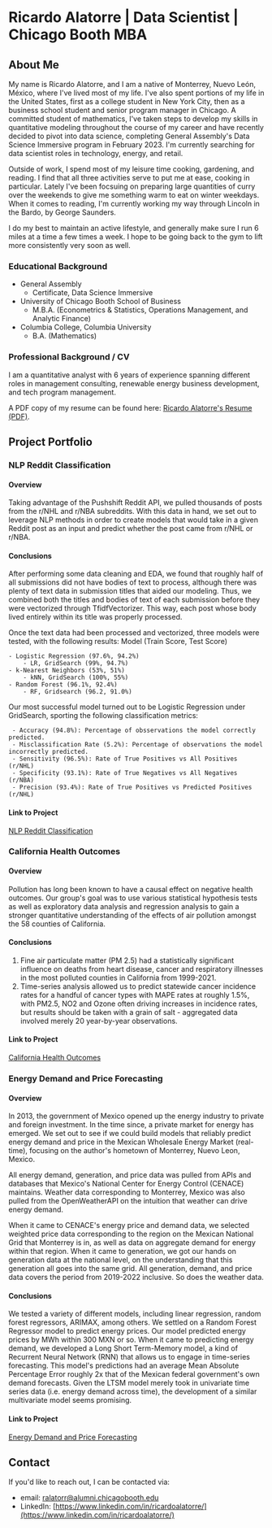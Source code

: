 # Ricardo Alatorre | Data Scientist | Chicago Booth MBA

## About Me

My name is Ricardo Alatorre, and I am a native of Monterrey, Nuevo León, México, where I've lived most of my life. I've also spent portions of my life in the United States, first as a college student in New York City, then as a business school student and senior program manager in Chicago. A committed student of mathematics, I've taken steps to develop my skills in quantitative modeling throughout the course of my career and have recently decided to pivot into data science, completing General Assembly's Data Science Immersive program in February 2023. I'm currently searching for data scientist roles in technology, energy, and retail.

Outside of work, I spend most of my leisure time cooking, gardening, and reading. I find that all three activities serve to put me at ease, cooking in particular. Lately I've been focsuing on preparing large quantities of curry over the weekends to give me something warm to eat on winter weekdays. When it comes to reading, I'm currently working my way through Lincoln in the Bardo, by George Saunders.

I do my best to maintain an active lifestyle, and generally make sure I run 6 miles at a time a few times a week. I hope to be going back to the gym to lift more consistently very soon as well.

### Educational Background
- General Assembly
  - Certificate, Data Science Immersive  
- University of Chicago Booth School of Business
  - M.B.A. (Econometrics & Statistics, Operations Management, and Analytic Finance)
- Columbia College, Columbia University
  - B.A. (Mathematics)  

### Professional Background / CV

I am a quantitative analyst with 6 years of experience spanning different roles in management consulting, renewable energy business development, and tech program management.

A PDF copy of my resume can be found here: [Ricardo Alatorre's Resume (PDF)](https://github.com/ralatorr/ralatorr.github.io/blob/main/Resume/Ricardo_Alatorre_Resume_2023.pdf).

## Project Portfolio
### NLP Reddit Classification
#### Overview
Taking advantage of the Pushshift Reddit API, we pulled thousands of posts from the r/NHL and r/NBA subreddits. With this data in hand, we set out to leverage NLP methods in order to create models that would take in a given Reddit post as an input and predict whether the post came from r/NHL or r/NBA.

#### Conclusions

After performing some data cleaning and EDA, we found that roughly half of all submissions did not have bodies of text to process, although there was plenty of text data in submission titles that aided our modeling. Thus, we combined both the titles and bodies of text of each submission before they were vectorized through TfidfVectorizer. This way, each post whose body lived entirely within its title was properly processed.

Once the text data had been processed and vectorized, three models were tested, with the following results:
Model (Train Score, Test Score)

    - Logistic Regression (97.6%, 94.2%)
        - LR, GridSearch (99%, 94.7%)
    - k-Nearest Neighbors (53%, 51%)
        - kNN, GridSearch (100%, 55%)
    - Random Forest (96.1%, 92.4%)
        - RF, Gridsearch (96.2, 91.0%)
    
Our most successful model turned out to be Logistic Regression under GridSearch, sporting the following classification metrics:

     - Accuracy (94.8%): Percentage of obsservations the model correctly predicted.
     - Misclassification Rate (5.2%): Percentage of observations the model incorrectly predicted.
     - Sensitivity (96.5%): Rate of True Positives vs All Positives (r/NHL)
     - Specificity (93.1%): Rate of True Negatives vs All Negatives (r/NBA)
     - Precision (93.4%): Rate of True Positives vs Predicted Positives (r/NHL)


#### Link to Project
[NLP Reddit Classification](https://github.com/ralatorr/ralatorr.github.io/tree/main/Reddit_Classification)

### California Health Outcomes
#### Overview
Pollution has long been known to have a causal effect on negative health outcomes. Our group's goal was to use various statistical hypothesis tests as well as exploratory data analysis and regression analysis to gain a stronger quantitative understanding of the effects of air pollution amongst the 58 counties of California.

#### Conclusions

1. Fine air particulate matter (PM 2.5)  had a statistically significant influence on deaths from heart disease, cancer and respiratory illnesses in the most polluted counties in California from 1999-2021. 
2. Time-series analysis allowed us to predict statewide cancer incidence rates for a handful of cancer types with MAPE rates at roughly 1.5%, with PM2.5, NO2 and Ozone often driving increases in incidence rates, but results should be taken with a grain of salt - aggregated data involved merely 20 year-by-year observations.

#### Link to Project
[California Health Outcomes](https://github.com/ralatorr/ralatorr.github.io/tree/main/Health_Outcomes)

### Energy Demand and Price Forecasting
#### Overview

In 2013, the government of Mexico opened up the energy industry to private and foreign investment. In the time since, a private market for energy has emerged. We set out to see if we could build models that reliably predict energy demand and price in the Mexican Wholesale Energy Market (real-time), focusing on the author's hometown of Monterrey, Nuevo Leon, Mexico.

All energy demand, generation, and price data was pulled from APIs and databases that Mexico's National Center for Energy Control (CENACE) maintains. Weather data corresponding to Monterrey, Mexico was also pulled from the OpenWeatherAPI on the intuition that weather can drive energy demand.

When it came to CENACE's energy price and demand data, we selected weighted price data corresponding to the region on the Mexican National Grid that Monterrey is in, as well as data on aggregate demand for energy within that region. When it came to generation, we got our hands on generation data at the national level, on the understanding that this generation all goes into the same grid. All generation, demand, and price data covers the period from 2019-2022 inclusive. So does the weather data. 

#### Conclusions

We tested a variety of different models, including linear regression, random forest regressors, ARIMAX, among others.
We settled on a Random Forest Regressor model to predict energy prices. Our model predicted energy prices by MWh within 300 MXN or so.
When it came to predicting energy demand, we developed a Long Short Term-Memory model, a kind of Recurrent Neural Network (RNN) that allows us to engage in time-series forecasting. This model's predictions had an average Mean Absolute Percentage Error roughly 2x that of the Mexican federal government's own demand forecasts. Given the LTSM model merely took in univariate time series data (i.e. energy demand across time), the development of a similar multivariate model seems promising.

#### Link to Project
[Energy Demand and Price Forecasting](https://github.com/ralatorr/ralatorr.github.io/tree/main/Energy_Forecasting)

## Contact
If you'd like to reach out, I can be contacted via:
- email: [ralatorr@alumni.chicagobooth.edu](ralatorr@alumni.chicagobooth.edu)
- LinkedIn: [https://www.linkedin.com/in/ricardoalatorre/](https://www.linkedin.com/in/ricardoalatorre/)

